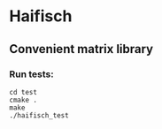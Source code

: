 # Haifisch

## Convenient matrix library

### Run tests:
```
cd test
cmake .
make
./haifisch_test
```

